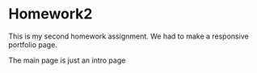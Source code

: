 # Homework2

This is my second homework assignment. We had to make a responsive portfolio page.

The main page is just an intro page